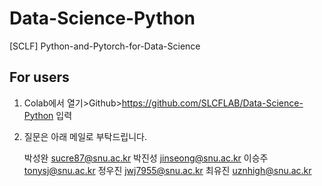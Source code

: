 # Data-Science-Python
[SCLF] Python-and-Pytorch-for-Data-Science 

## For users

1. Colab에서 열기>Github>https://github.com/SLCFLAB/Data-Science-Python 입력
2. 질문은 아래 메일로 부탁드립니다.

   박성완 <sucre87@snu.ac.kr>
   박진성 <jinseong@snu.ac.kr>
   이승주 <tonysj@snu.ac.kr>
   정우진 <jwj7955@snu.ac.kr>
   최유진 <uznhigh@snu.ac.kr>   
